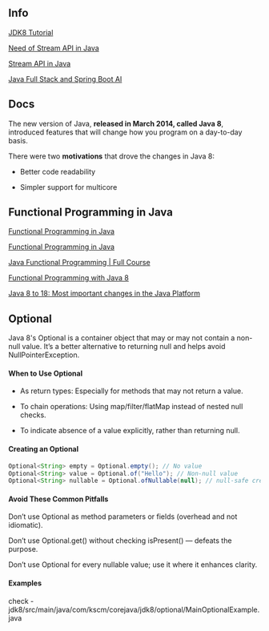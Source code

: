 ## Info
[JDK8 Tutorial](https://www.youtube.com/watch?v=QRwG9X9l6xI&list=PLsyeobzWxl7qbvNnJKjYbkTLn2w3eRy1Q&index=1)

[ Need of Stream API in Java](https://www.youtube.com/watch?v=B-U-ItdMUVw&ab_channel=Telusko)

[Stream API in Java](https://www.youtube.com/watch?v=tklkyVa7KZo&ab_channel=Telusko)

[Java Full Stack and Spring Boot AI](https://courses.telusko.com/learn/Java-Full-Stack-Developer-Live-Course)

## Docs
The new version of Java, **released in March 2014, called Java 8**, introduced features that will change how you program on a day-to-day basis.

There were two **motivations** that drove the changes in Java 8:

* Better code readability

* Simpler support for multicore

## Functional Programming in Java
[Functional Programming in Java](https://www.baeldung.com/java-functional-programming)

[Functional Programming in Java](https://www.freecodecamp.org/news/functional-programming-in-java/)

[Java Functional Programming | Full Course](https://www.youtube.com/watch?v=VRpHdSFWGPs)

[Functional Programming with Java 8](https://www.youtube.com/watch?v=Ee5t_EGjv0A)

[Java 8 to 18: Most important changes in the Java Platform](https://www.youtube.com/watch?v=P7SI9mLwiqw)

## Optional
Java 8's Optional<T> is a container object that may or may not contain a non-null value. 
It’s a better alternative to returning null and helps avoid NullPointerException. 

#### When to Use Optional
- As return types: Especially for methods that may not return a value.

- To chain operations: Using map/filter/flatMap instead of nested null checks.

- To indicate absence of a value explicitly, rather than returning null.

#### Creating an Optional
```java
Optional<String> empty = Optional.empty(); // No value
Optional<String> value = Optional.of("Hello"); // Non-null value
Optional<String> nullable = Optional.ofNullable(null); // null-safe creation

```

#### Avoid These Common Pitfalls
Don’t use Optional as method parameters or fields (overhead and not idiomatic).

Don’t use Optional.get() without checking isPresent() — defeats the purpose.

Don’t use Optional for every nullable value; use it where it enhances clarity.

#### Examples 
check - jdk8/src/main/java/com/kscm/corejava/jdk8/optional/MainOptionalExample.java